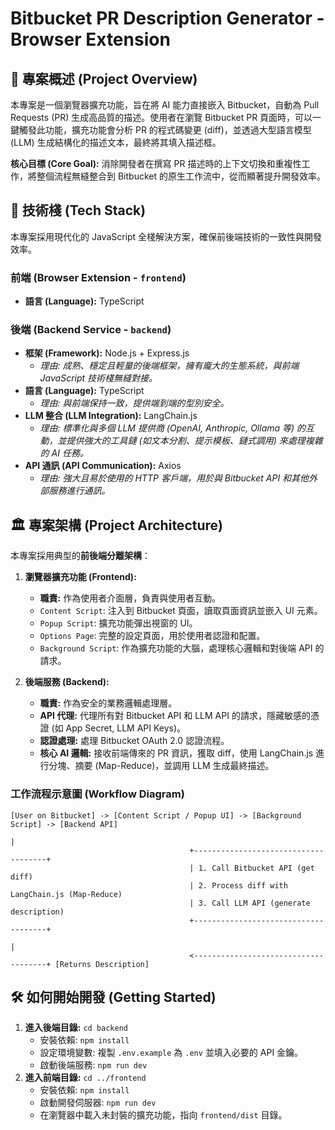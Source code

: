 # Bitbucket PR Description Generator - Browser Extension

## 🌟 專案概述 (Project Overview)

本專案是一個瀏覽器擴充功能，旨在將 AI 能力直接嵌入 Bitbucket，自動為 Pull
Requests (PR) 生成高品質的描述。使用者在瀏覽 Bitbucket
PR 頁面時，可以一鍵觸發此功能，擴充功能會分析 PR 的程式碼變更 (diff)，並透過大型語言模型 (LLM) 生成結構化的描述文本，最終將其填入描述框。

**核心目標 (Core Goal):**
消除開發者在撰寫 PR 描述時的上下文切換和重複性工作，將整個流程無縫整合到 Bitbucket 的原生工作流中，從而顯著提升開發效率。

## 🚀 技術棧 (Tech Stack)

本專案採用現代化的 JavaScript 全棧解決方案，確保前後端技術的一致性與開發效率。

### **前端 (Browser Extension - `frontend`)**

- **語言 (Language):** TypeScript

### **後端 (Backend Service - `backend`)**

- **框架 (Framework):** Node.js + Express.js
  - _理由: 成熟、穩定且輕量的後端框架，擁有龐大的生態系統，與前端 JavaScript 技術棧無縫對接。_
- **語言 (Language):** TypeScript
  - _理由: 與前端保持一致，提供端到端的型別安全。_
- **LLM 整合 (LLM Integration):** LangChain.js
  - _理由: 標準化與多個 LLM 提供商 (OpenAI, Anthropic,
    Ollama 等) 的互動，並提供強大的工具鏈 (如文本分割、提示模板、鏈式調用) 來處理複雜的 AI 任務。_
- **API 通訊 (API Communication):** Axios
  - _理由: 強大且易於使用的 HTTP 客戶端，用於與 Bitbucket
    API 和其他外部服務進行通訊。_

## 🏛️ 專案架構 (Project Architecture)

本專案採用典型的**前後端分離架構**：

1.  **瀏覽器擴充功能 (Frontend):**

    - **職責:** 作為使用者介面層，負責與使用者互動。
    - `Content Script`: 注入到 Bitbucket 頁面，讀取頁面資訊並嵌入 UI 元素。
    - `Popup Script`: 擴充功能彈出視窗的 UI。
    - `Options Page`: 完整的設定頁面，用於使用者認證和配置。
    - `Background Script`: 作為擴充功能的大腦，處理核心邏輯和對後端 API 的請求。

2.  **後端服務 (Backend):**
    - **職責:** 作為安全的業務邏輯處理層。
    - **API 代理:** 代理所有對 Bitbucket API 和 LLM
      API 的請求，隱藏敏感的憑證 (如 App Secret, LLM API Keys)。
    - **認證處理:** 處理 Bitbucket OAuth 2.0 認證流程。
    - **核心 AI 邏輯:**
      接收前端傳來的 PR 資訊，獲取 diff，使用 LangChain.js 進行分塊、摘要 (Map-Reduce)，並調用 LLM 生成最終描述。

### **工作流程示意圖 (Workflow Diagram)**

```
[User on Bitbucket] -> [Content Script / Popup UI] -> [Background Script] -> [Backend API]
                                                                              |
                                        +-------------------------------------+
                                        | 1. Call Bitbucket API (get diff)
                                        | 2. Process diff with LangChain.js (Map-Reduce)
                                        | 3. Call LLM API (generate description)
                                        +-------------------------------------+
                                                                              |
                                        <-------------------------------------+ [Returns Description]
```

## 🛠️ 如何開始開發 (Getting Started)

1.  **進入後端目錄:** `cd backend`
    - 安裝依賴: `npm install`
    - 設定環境變數: 複製 `.env.example` 為 `.env` 並填入必要的 API 金鑰。
    - 啟動後端服務: `npm run dev`
2.  **進入前端目錄:** `cd ../frontend`
    - 安裝依賴: `npm install`
    - 啟動開發伺服器: `npm run dev`
    - 在瀏覽器中載入未封裝的擴充功能，指向 `frontend/dist` 目錄。
